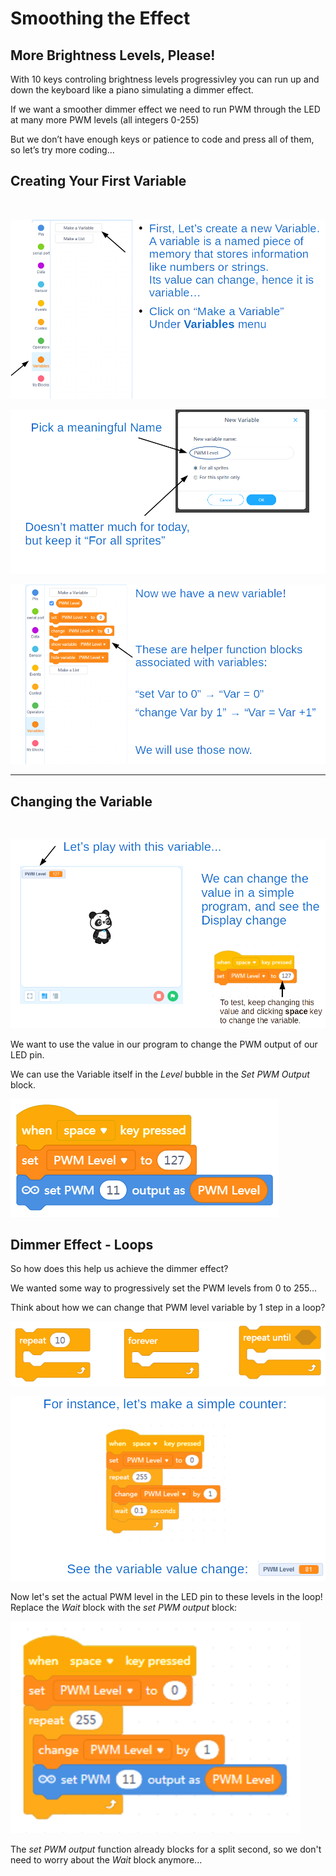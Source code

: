 Smoothing the Effect
===

## More Brightness Levels, Please! 

With 10 keys controling brightness levels progressivley you can run up and down the keyboard like a piano simulating a dimmer effect.

If we want a smoother dimmer effect we need to run PWM through the LED at many more PWM levels (all integers 0-255)

But we don’t have enough keys or patience to code and press all of them, so let’s try more coding...

## Creating Your First Variable
<br>

![](images/makevar.jpg)

![](images/makevar2.jpg)

![](images/makevar3.jpg)

---
## Changing the Variable
<br>

![](images/changevar.jpg)


We want to use the value in our program to change the PWM output of our LED pin.

We can use the Variable itself in the *Level* bubble in the *Set PWM Output* block.

![](images/setpwmvar.jpg)

## Dimmer Effect - Loops

So how does this help us achieve the dimmer effect?

We wanted some way to progressively set the PWM levels from 0 to 255...

Think about how we can change that PWM level variable by 1 step in a loop?

![](images/loopblocks.jpg)

![](images/counter.jpg)

Now let's set the actual PWM level in the LED pin to these levels in the loop!  Replace the *Wait* block with the *set PWM output* block:

![](images/dimupled.jpg)

The *set PWM output* function already blocks for a split second, so we don't need to worry about the *Wait* block anymore...

